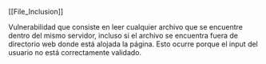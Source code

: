 [[File_Inclusion]]

Vulnerabilidad que consiste en leer cualquier archivo que se encuentre dentro del mismo servidor, incluso si el archivo se encuentra fuera de directorio web donde está alojada la página. Esto ocurre porque el input del usuario no está correctamente validado.